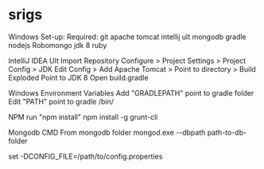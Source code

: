 # srigs

Windows Set-up:
  Required:
    git
    apache tomcat
    intellij ult
    mongodb
    gradle
    nodejs
    Robomongo
    jdk 8
    ruby
    
  IntelliJ IDEA Ult
    Import Repository
    Configure > Project Settings > Project Config > JDK
    Edit Config > Add Apache Tomcat > Point to directory > Build Exploded
      Point to JDK 8
    Open build.gradle
    
  Windows Environment Variables
    Add "GRADLEPATH" point to gradle folder
    Edit "PATH" point to gradle /bin/
    
  NPM
    run "npm install"
    npm install -g grunt-cli
    
  Mongodb
    CMD From mongodb folder
    mongod.exe --dbpath path-to-db-folder

set -DCONFIG_FILE=/path/to/config.properties
    
